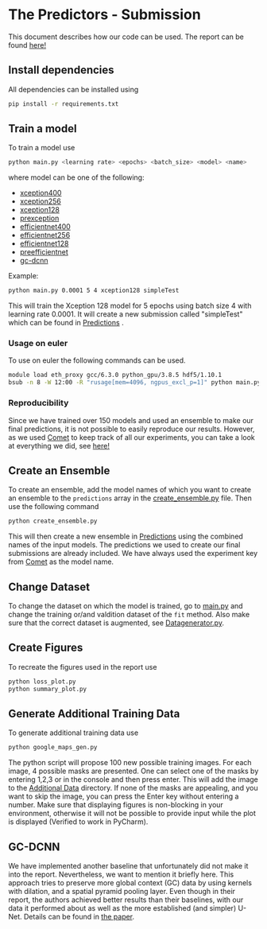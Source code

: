 # The Predictors - Submission

This document describes how our code can be used. The report can be found [here!](./report.pdf)

## Install dependencies

All dependencies can be installed using

```bash
pip install -r requirements.txt
```

## Train a model

To train a model use

```bash
python main.py <learning rate> <epochs> <batch_size> <model> <name>
```

where model can be one of the following:

* [xception400](./xception400.py)
* [xception256](./xception256.py)
* [xception128](./xception128.py)
* [prexception](./prexception.py)
* [efficientnet400](./EfficientNet400.py)
* [efficientnet256](./EfficientNet256.py)
* [efficientnet128](./EfficientNet128.py)
* [preefficientnet](./preEfficientNet.py)
* [gc-dcnn](./gc_dcnn.py)

Example:

```bash
python main.py 0.0001 5 4 xception128 simpleTest
```

This will train the Xception 128 model for 5 epochs using batch size 4 with learning rate 0.0001. It will create a new submission called "simpleTest" which can be found in [Predictions](./Predictions)
.

### Usage on euler

To use on euler the following commands can be used.

```bash
module load eth_proxy gcc/6.3.0 python_gpu/3.8.5 hdf5/1.10.1
bsub -n 8 -W 12:00 -R "rusage[mem=4096, ngpus_excl_p=1]" python main.py <learning rate> <epochs> <batch_size> <model> <name>
```

### Reproducibility

Since we have trained over 150 models and used an ensemble to make our final predictions, it is not possible to easily reproduce our results. However, as we used [Comet](https://www.comet.ml) to keep
track of all our experiments, you can take a look at everything we did, see [here!](https://www.comet.ml/walon1998/roadsegmentation?shareable=BsDLejxcShYvYE3OK6R1gTTMN)

## Create an Ensemble

To create an ensemble, add the model names of which you want to create an ensemble to the `predictions` array in the [create_ensemble.py](./create_ensemble.py) file. Then use the following command

```bash
python create_ensemble.py
```

This will then create a new ensemble in [Predictions](./Predictions) using the combined names of the input models. The predictions we used to create our final submissions are already included.
We have always used the experiment key from [Comet](https://www.comet.ml/walon1998/roadsegmentation?shareable=BsDLejxcShYvYE3OK6R1gTTMN) as the model name.

## Change Dataset

To change the dataset on which the model is trained, go to [main.py](./main.py) and change the training or/and valdition dataset of the `fit` method. Also make sure that the correct dataset is
augmented, see [Datagenerator.py](./Datagenerator.py).

## Create Figures

To recreate the figures used in the report use

```bash
python loss_plot.py
python summary_plot.py
```

## Generate Additional Training Data

To generate additional training data use

```bash
python google_maps_gen.py
```

The python script will propose 100 new possible training images. For each image, 4 possible masks are presented. One can select one of the masks by entering 1,2,3 or in the console and then press
enter. This will add the image to the [Additional Data](./Data/Additional_Data/) directory. If none of the masks are appealing, and you want to skip the image, you can press the Enter key without
entering a number. Make sure that displaying figures is non-blocking in your environment, otherwise it will not be possible to provide input while the plot is displayed (Verified to work in PyCharm).

## GC-DCNN
We have implemented another baseline that unfortunately did not make it into the report. Nevertheless, we want to mention it briefly here.
This approach tries to preserve more global context (GC) data by using kernels with dilation, and a spatial pyramid pooling layer.
Even though in their report, the authors achieved better results than their baselines, with our data it performed about as well as the more established (and simpler) U-Net.
Details can be found in [the paper](https://doi.org/10.1016/j.ins.2020.05.062).










